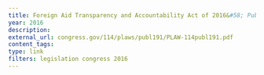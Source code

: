 ```yaml
---
title: Foreign Aid Transparency and Accountability Act of 2016&#58; Public Law 114-191, H.R. 3766, 2016
year: 2016
description: 
external_url: congress.gov/114/plaws/publ191/PLAW-114publ191.pdf
content_tags:
type: link
filters: legislation congress 2016
---
```

